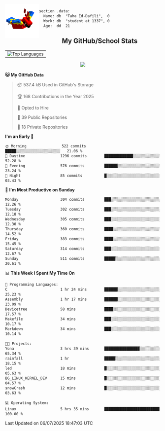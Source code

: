 <img src="parrot_fly_flipped.gif" align="left" height="110">


```assembly
section .data:
  Name: db  "Taha Ed-Dafili",  0
  Work: db  "student at 1337", 0
  Age:  dd  21
```


<div align="center">
  <h2>My GitHub/School Stats</h2>
</div>
<table align="center">
  <tr>
    <td align="center"><img width="450" src="https://github-readme-stats.vercel.app/api/top-langs/?username=0rayn&layout=compact&theme=github_dark&hide=html,makefile,css&exclude_repo=Yona2.0,Nand2Tetris&hide_border=true&langs_count=6" alt="Top Languages" /></td>
<!--     <td align="center"><img src="https://github-readme-streak-stats.herokuapp.com?user=0rayn&theme=github-dark-blue&hide_border=true&border_radius=5" alt="GitHub Streak" /></td>
  </tr> -->
</table>
 <p align="center">
  <a href="https://github.com/0rayn">
    <img src="https://komarev.com/ghpvc/?username=0rayn&color=blue&style=flat)" />
  </a>
</p>

<!--START_SECTION:waka-->
**🐱 My GitHub Data** 

> 📦 537.4 kB Used in GitHub's Storage 
 > 
> 🏆 168 Contributions in the Year 2025
 > 
> 💼 Opted to Hire
 > 
> 📜 39 Public Repositories 
 > 
> 🔑 18 Private Repositories 
 > 
**I'm an Early 🐤** 

```text
🌞 Morning                522 commits         █████░░░░░░░░░░░░░░░░░░░░   21.06 % 
🌆 Daytime                1296 commits        █████████████░░░░░░░░░░░░   52.28 % 
🌃 Evening                576 commits         ██████░░░░░░░░░░░░░░░░░░░   23.24 % 
🌙 Night                  85 commits          █░░░░░░░░░░░░░░░░░░░░░░░░   03.43 % 
```
📅 **I'm Most Productive on Sunday** 

```text
Monday                   304 commits         ███░░░░░░░░░░░░░░░░░░░░░░   12.26 % 
Tuesday                  302 commits         ███░░░░░░░░░░░░░░░░░░░░░░   12.18 % 
Wednesday                305 commits         ███░░░░░░░░░░░░░░░░░░░░░░   12.30 % 
Thursday                 360 commits         ████░░░░░░░░░░░░░░░░░░░░░   14.52 % 
Friday                   383 commits         ████░░░░░░░░░░░░░░░░░░░░░   15.45 % 
Saturday                 314 commits         ███░░░░░░░░░░░░░░░░░░░░░░   12.67 % 
Sunday                   511 commits         █████░░░░░░░░░░░░░░░░░░░░   20.61 % 
```


📊 **This Week I Spent My Time On** 

```text
💬 Programming Languages: 
C                        1 hr 24 mins        ██████░░░░░░░░░░░░░░░░░░░   25.23 % 
Assembly                 1 hr 17 mins        ██████░░░░░░░░░░░░░░░░░░░   23.09 % 
Devicetree               58 mins             ████░░░░░░░░░░░░░░░░░░░░░   17.57 % 
Makefile                 34 mins             ███░░░░░░░░░░░░░░░░░░░░░░   10.17 % 
Markdown                 34 mins             ███░░░░░░░░░░░░░░░░░░░░░░   10.14 % 

🐱‍💻 Projects: 
Yona                     3 hrs 39 mins       ████████████████░░░░░░░░░   65.34 % 
rainfall                 1 hr                █████░░░░░░░░░░░░░░░░░░░░   18.15 % 
led                      18 mins             █░░░░░░░░░░░░░░░░░░░░░░░░   05.63 % 
BG_LINUX_KERNEL_DEV      15 mins             █░░░░░░░░░░░░░░░░░░░░░░░░   04.57 % 
snowCrash                12 mins             █░░░░░░░░░░░░░░░░░░░░░░░░   03.63 % 

💻 Operating System: 
Linux                    5 hrs 35 mins       █████████████████████████   100.00 % 
```


 Last Updated on 06/07/2025 18:47:03 UTC
<!--END_SECTION:waka-->
